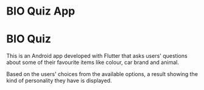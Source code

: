 # BIO Quiz App
# BIO Quiz

This is an Android app developed with Flutter that asks users' questions about some of their favourite items like colour, car brand and animal.

Based on the users' choices from the available options, a result showing the kind of personality they have is displayed.

